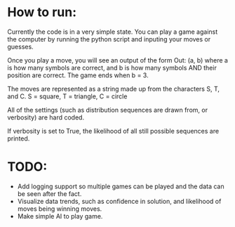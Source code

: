 # How to run:

Currently the code is in a very simple state. You can play a game against
the computer by running the python script and inputing your moves or guesses.

Once you play a move, you will see an output of the form
Out: (a, b) where a is how many symbols are correct,
and b is how many symbols AND their position are correct. The game ends when b = 3.

The moves are represented as a string made up from the characters S, T, and C.
S = square, T = triangle, C = circle

All of the settings (such as distribution sequences are drawn from, or verbosity) are hard coded.

If verbosity is set to True, the likelihood of all still possible sequences are printed.

# TODO:
- Add logging support so multiple games can be played and the data can be seen after the fact.
- Visualize data trends, such as confidence in solution, and likelihood of moves being winning moves.
- Make simple AI to play game.


